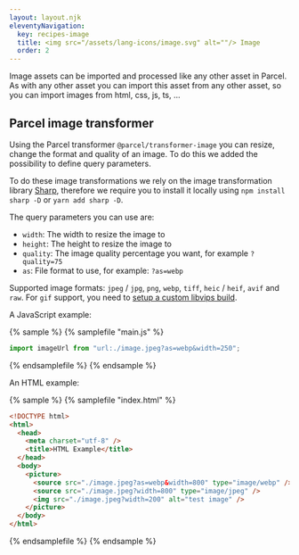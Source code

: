 ```yaml
---
layout: layout.njk
eleventyNavigation:
  key: recipes-image
  title: <img src="/assets/lang-icons/image.svg" alt=""/> Image
  order: 2
---
```


Image assets can be imported and processed like any other asset in Parcel. As with any other asset you can import this asset from any other asset, so you can import images from html, css, js, ts, ...

## Parcel image transformer

Using the Parcel transformer `@parcel/transformer-image` you can resize, change the format and quality of an image. To do this we added the possibility to define query parameters.

To do these image transformations we rely on the image transformation library [Sharp](https://sharp.pixelplumbing.com/), therefore we require you to install it locally using `npm install sharp -D` or `yarn add sharp -D`.

The query parameters you can use are:

- `width`: The width to resize the image to
- `height`: The height to resize the image to
- `quality`: The image quality percentage you want, for example `?quality=75`
- `as`: File format to use, for example: `?as=webp`

Supported image formats: `jpeg` / `jpg`, `png`, `webp`, `tiff`, `heic` / `heif`, `avif` and `raw`. For `gif` support, you need to [setup a custom libvips build](https://github.com/lovell/sharp/issues/2437).

A JavaScript example:

{% sample %}
{% samplefile "main.js" %}

```js
import imageUrl from "url:./image.jpeg?as=webp&width=250";
```

{% endsamplefile %}
{% endsample %}

An HTML example:

{% sample %}
{% samplefile "index.html" %}

```html
<!DOCTYPE html>
<html>
  <head>
    <meta charset="utf-8" />
    <title>HTML Example</title>
  </head>
  <body>
    <picture>
      <source src="./image.jpeg?as=webp&width=800" type="image/webp" />
      <source src="./image.jpeg?width=800" type="image/jpeg" />
      <img src="./image.jpeg?width=200" alt="test image" />
    </picture>
  </body>
</html>
```

{% endsamplefile %}
{% endsample %}
